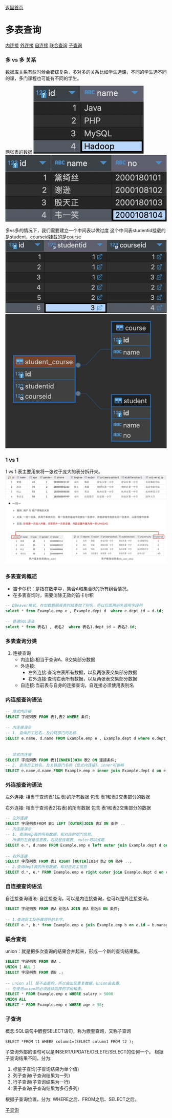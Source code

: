 [返回首页](./1.MySQL概述.md)

# 多表查询

[内连接](#table1)
[外连接](#table2)
[自连接](#table3)
[联合查询](#table4)
[子查询](#table5)

### 多 vs 多 关系

数据库关系有些时候会错综复杂，多对多的关系比如学生选课，不同的学生选不同的课，多门课程也可能有不同的学生。

两张表的数据
![](./image/1722563128014.jpg)![](./image/1722563152974.jpg) 

多vs多的情况下，我们需要建立一个中间表以做过度
这个中间表studentid挂载的是student，courseid挂载的是course
![](./image/1722563916489.jpg)
![](./image/1722564585212.jpg)

### 1 vs 1 

1 vs 1 表主要用来将一张过于庞大的表分拆开来。
![](./image/1722564677006.jpg)
![](./image/1722570257842.jpg)

### 多表查询概述

* 笛卡尔积：是指在数学中，集合A和集合B的所有组合情况。
* 在多表查询时，需要消除无效的笛卡尔积
```sql
-- DBeaver模式，在加载数据库表时给表加了别名，所以后面用别名调用字段列
select * from Example.emp e , Example.dept d  where e.dept_id = d.id;

-- 普通SQL语法
select * from 表名1 , 表名2  where 表名1.dept_id = 表名2.id;
```

### 多表查询分类
1. 连接查询
    * 内连接:相当于查询A、B交集部分数据
    * 外连接:
      * 左外连接:查询左表所有数据，以及两张表交集部分数据
      * 右外连接:查询右表所有数据，以及两张表交集部分数据
    * 自连接:当前表与自身的连接查询，自连接必须使用表别名

### <a id="table1">内连接查询语法</a>
```sql
-- 隐式内连接
SELECT 字段列表 FROM 表1,表2 WHERE 条件;

-- 内连接演示
-- 1. 查询员工姓名，及内联部门的名称
SELECT e.name, d.name FROM Example.emp e , Example.dept d where e.dept_id =d.id;


-- 显式内连接
SELECT 字段列表 FROM 表1[INNER]JOIN 表2 ON 连接条件;
-- 2. 查询员工姓名，及关联部门名称（显式内连接）。inner可省略
SELECT e.name,d.name FROM Example.emp e inner join Example.dept d on e.dept_id =d.id;
```

### <a id="table2">外连接查询语法</a>

左外连接: 相当于查询表1(左表)的所有数据 包含 表1和表2交集部分的数据

右外连接: 相当于查询表2(右表)的所有数据 包含 表1和表2交集部分的数据

```sql
-- 左外连接
SELECT 字段列表FROM 表1 LEFT [OUTER]JOIN 表2 ON 条件 ..
-- 内连接演示
-- 1. 查询emp表的所有数据，和对应的部门信息。
-- 所谓的左就是信息表，右就是挂载表, outer可以省略
SELECT e.*, d.name FROM Example.emp e left outer join Example.dept d on e.dept_id = d.id;

-- 右外连接
SELECT 字段列表 FROM 表I RIGHT [OUTER]IOIN 表2 ON 条件 ..;
-- 2.查询dept表的所有数据，和对应员工信息
SELECT d.*, e.* FROM Example.emp e right outer join Example.dept d on e.dept_id = d.id;
```

### <a id="table3">自连接查询语法</a>

自连接查询语法: 自连接查询，可以是内连接查询，也可以是外连接查询。

```sql
SELECT 字段列表 FROM 表A 别名A JOIN 表A 别名B ON 条件;

-- 1.查询员工及所属领导的名字。
SELECT e.*, b.* from Example.emp e join Example.emp b on e.id = b.managerid order BY  e.name ;

```

### <a id="table4">联合查询</a>

union：就是把多次查询的结果合并起来，形成一个新的查询结果集。

```sql
SELECT 字段列表 FROM 表A .
UNION [ ALL ]
SELECT 字段列表 FROM 表B .;

-- union all 是不去重的，所以会出现重复数据。union会去重。
-- 在使用union时必须选择同样的字段和表。
SELECT * FROM Example.emp e WHERE salary < 5000
UNION ALL
SELECT * FROM Example.emp e WHERE age > 50;
```

### <a id="table5">子查询</a>

概念:SQL语句中嵌套SELECT语句，称为嵌套查询，又称子查询

`SELECT *FROM t1 WHERE column1=(SELECT column1 FROM t2 );`

子查询外部的语句可以是INSERT/UPDATE/DELETE/SELECT的任何一个。
根据子查询结果不同，分为:
1. 标量子查询(子查询结果为单个值)
2. 列子查询(子查询结果为一列)
3. 行子查询(子查询结果为一行)
4. 表子查询(子查询结果为多行多列)

根据子查询位置，分为: WHERE之后、FROM之后、SELECT之后。

[子查询](./9.子查询.md)



